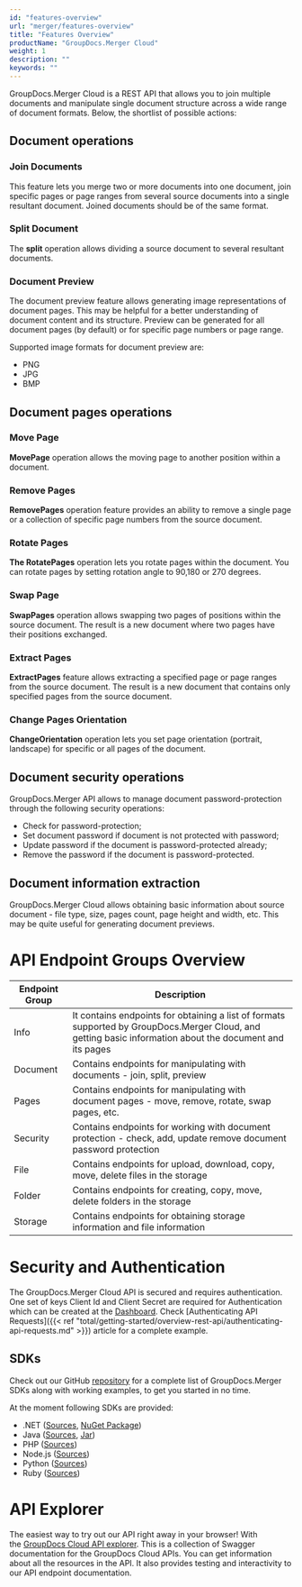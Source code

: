 ```yaml
---
id: "features-overview"
url: "merger/features-overview"
title: "Features Overview"
productName: "GroupDocs.Merger Cloud"
weight: 1
description: ""
keywords: ""
---
```


GroupDocs.Merger Cloud is a REST API that allows you to join multiple documents and manipulate single document structure across a wide range of document formats. Below, the shortlist of possible actions:

## Document operations ##

### Join Documents ###

This feature lets you merge two or more documents into one document, join specific pages or page ranges from several source documents into a single resultant document.
Joined documents should be of the same format.

### Split Document ###

The **split** operation allows dividing a source document to several resultant documents.

### Document Preview ###

The document preview feature allows generating image representations of document pages. This may be helpful for a better understanding of document content and its structure. Preview can be generated for all document pages (by default) or for specific page numbers or page range.

Supported image formats for document preview are:

* PNG
* JPG
* BMP

## Document pages operations ##

### Move Page ###

**MovePage** operation allows the moving page to another position within a document.

### Remove Pages ###

**RemovePages** operation feature provides an ability to remove a single page or a collection of specific page numbers from the source document.

### Rotate Pages ###

**The RotatePages** operation lets you rotate pages within the document. You can rotate pages by setting rotation angle to 90,180 or 270 degrees.

### Swap Page ###

**SwapPages** operation allows swapping two pages of positions within the source document. The result is a new document where two pages have their positions exchanged.

### Extract Pages ###

**ExtractPages** feature allows extracting a specified page or page ranges from the source document. The result is a new document that contains only specified pages from the source document.

### Change Pages Orientation ###

**ChangeOrientation** operation lets you set page orientation (portrait, landscape) for specific or all pages of the document.

## Document security operations ##

GroupDocs.Merger API allows to manage document password-protection through the following security operations:

* Check for password-protection;
* Set document password if document is not protected with password;
* Update password if the document is password-protected already;
* Remove the password if the document is password-protected.

## Document information extraction ##

GroupDocs.Merger Cloud allows obtaining basic information about source document - file type, size, pages count, page height and width, etc.
This may be quite useful for generating document previews.

# API Endpoint Groups Overview #

|Endpoint Group|Description
|---|---
|Info|It contains endpoints for obtaining a list of formats supported by GroupDocs.Merger Cloud, and getting basic information about the document and its pages
|Document|Contains endpoints for manipulating with documents - join, split, preview
|Pages|Contains endpoints for manipulating with document pages - move, remove, rotate, swap pages, etc.
|Security|Contains endpoints for working with document protection - check, add, update remove document password protection
|File|Contains endpoints for upload, download, copy, move, delete files in the storage
|Folder|Contains endpoints for creating, copy, move, delete folders in the storage
|Storage|Contains endpoints for obtaining storage information and file information

# Security and Authentication #

The GroupDocs.Merger Cloud API is secured and requires authentication. One set of keys Client Id and Client Secret are required for Authentication which can be created at the [Dashboard](http://dashboard.groupdocs.cloud/). Check [Authenticating API Requests]({{< ref "total/getting-started/overview-rest-api/authenticating-api-requests.md" >}}) article for a complete example.

## SDKs ##

Check out our GitHub [repository](https://github.com/groupdocs-merger-cloud) for a complete list of GroupDocs.Merger SDKs along with working examples, to get you started in no time.

At the moment following SDKs are provided:

* .NET ([Sources](https://github.com/groupdocs-merger-cloud/groupdocs-merger-cloud-dotnet), [NuGet Package](https://www.nuget.org/packages/GroupDocs.Merger-Cloud))
* Java ([Sources](https://github.com/groupdocs-merger-cloud/groupdocs-merger-cloud-java), [Jar](https://repository.groupdocs.cloud/webapp/#/artifacts/browse/tree/General/repo/com/groupdocs/groupdocs-merger-cloud))
* PHP ([Sources](https://github.com/groupdocs-merger-cloud/groupdocs-merger-cloud-php))
* Node.js ([Sources](https://github.com/groupdocs-merger-cloud/groupdocs-merger-cloud-node))
* Python ([Sources](https://github.com/groupdocs-merger-cloud/groupdocs-merger-cloud-python))
* Ruby ([Sources](https://github.com/groupdocs-merger-cloud/groupdocs-merger-cloud-ruby))

# API Explorer #

The easiest way to try out our API right away in your browser! With the [GroupDocs Cloud API explorer](https://apireference.groupdocs.cloud/merger/). This is a collection of Swagger documentation for the GroupDocs Cloud APIs. You can get information about all the resources in the API. It also provides testing and interactivity to our API endpoint documentation.
